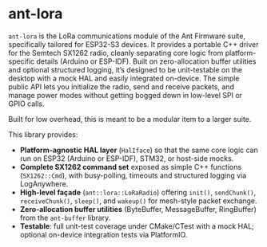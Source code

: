 # ant-lora

`ant-lora` is the LoRa communications module of the Ant Firmware suite, specifically tailored for ESP32-S3 devices. It provides a portable C++ driver for the Semtech SX1262 radio, cleanly separating core logic from platform-specific details (Arduino or ESP-IDF). Built on zero-allocation buffer utilities and optional structured logging, it’s designed to be unit-testable on the desktop with a mock HAL and easily integrated on-device. The simple public API lets you initialize the radio, send and receive packets, and manage power modes without getting bogged down in low-level SPI or GPIO calls.  

Built for low overhead, this is meant to be a modular item to a larger suite. 

This library provides:

- **Platform-agnostic HAL layer** (`HalIface`) so that the same core logic can run on ESP32 (Arduino or ESP-IDF), STM32, or host-side mocks.  
- **Complete SX1262 command set** exposed as simple C++ functions (`SX1262::Cmd`), with busy-polling, timeouts and structured logging via LogAnywhere.  
- **High-level façade** (`ant::lora::LoRaRadio`) offering `init()`, `sendChunk()`, `receiveChunk()`, `sleep()`, and `wakeup()` for mesh-style packet exchange.  
- **Zero-allocation buffer utilities** (ByteBuffer, MessageBuffer, RingBuffer) from the `ant-buffer` library.  
- **Testable**: full unit-test coverage under CMake/CTest with a mock HAL; optional on-device integration tests via PlatformIO.  
